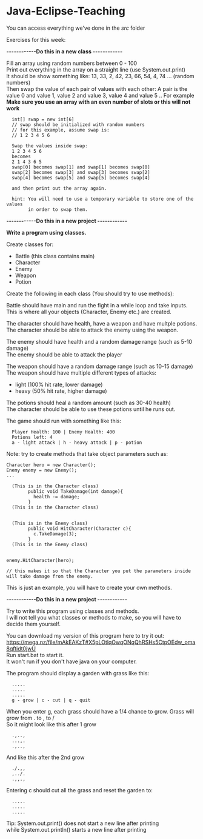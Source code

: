 ﻿# Java-Eclipse-Teaching

You can access everything we've done in the *src* folder

Exercises for this week:

**------------Do this in a new class ------------**

Fill an array using random numbers between 0 - 100 <br/>
Print out everything in the array on a straight line (use System.out.print)<br/>
It should be show something like:   13, 33, 2, 42, 23, 66, 54, 4, 74 ... (random numbers)<br/>
Then swap the value of each pair of values with each other:
A pair is the value 0 and value 1, value 2 and value 3, value 4 and value 5 ..
For example
**Make sure you use an array with an even number of slots or this will not work**
```
  int[] swap = new int[6]
  // swap should be initialized with random numbers
  // for this example, assume swap is:
  // 1 2 3 4 5 6
  
  Swap the values inside swap:
  1 2 3 4 5 6 
  becomes
  2 1 4 3 6 5
  swap[0] becomes swap[1] and swap[1] becomes swap[0]
  swap[2] becomes swap[3] and swap[3] becomes swap[2]
  swap[4] becomes swap[5] and swap[5] becomes swap[4]
  
  and then print out the array again.
  
  hint: You will need to use a temporary variable to store one of the values
        in order to swap them.
```




**------------Do this in a new project ------------**

**Write a program using classes.**

Create classes for:
- Battle (this class contains main)
- Character 
- Enemy
- Weapon
- Potion

Create the following in each class (You should try to use methods):

Battle should have main and run the fight in a while loop and take inputs. <br/>
This is where all your objects (Character, Enemy etc.) are created.

The character should have health, have a weapon and have multple potions.
The character should be able to attack the enemy using the weapon.

The enemy should have health and a random damage range (such as 5-10 damage)<br/>
The enemy should be able to attack the player

The weapon should have a random damage range (such as 10-15 damage)<br/>
The weapon should have multiple different types of attacks:<br/>
- light (100% hit rate, lower damage)
- heavy (50% hit rate, higher damage)

The potions should heal a random amount (such as 30-40 health)<br/>
The character should be able to use these potions until he runs out.

The game should run with something like this:
```
  Player Health: 100 | Enemy Health: 400
  Potions left: 4
  a - light attack | h - heavy attack | p - potion
```
Note: try to create methods that take object parameters such as:
```
Character hero = new Character();
Enemy enemy = new Enemy();
...

  (This is in the Character class)
        public void TakeDamage(int damage){
          health -= damage;
        }
  (This is in the Character class)


  (This is in the Enemy class)
        public void HitCharacter(Character c){
          c.TakeDamage(3);
        }
  (This is in the Enemy class)
  

enemy.HitCharacter(hero);

// this makes it so that the Character you put the parameters inside will take damage from the enemy.
```
This is just an example, you will have to create your own methods.

**------------Do this in a new project ------------**

Try to write this program using classes and methods.<br/>
I will not tell you what classes or methods to make, so you will have to decide them yourself.

You can download my version of this program here to try it out: <br/>
https://mega.nz/file/mAkEAKzT#X5pLOtlqOwqONqQhRSHs5CtpOEdw_oma8qftidt0jwU <br/>
Run start.bat to start it. <br/>
It won't run if you don't have java on your computer.

The program should display a garden with grass like this:
```
  .....
  .....
  .....
  g - grow | c - cut | q - quit
```

When you enter g, each grass should have a 1/4 chance to grow.
Grass will grow from   .  to   ,  to  / <br/>
So it might look like this after 1 grow
```
  .,..,
  ...,.
  .,..,
```
And like this after the 2nd grow
```
  ./.,,
  ,../.
  .,,.,
```

Entering c should cut all the grass and reset the garden to:
```
  .....
  .....
  .....
```

Tip: System.out.print() does not start a new line after printing <br/>
while System.out.println() starts a new line after printing
